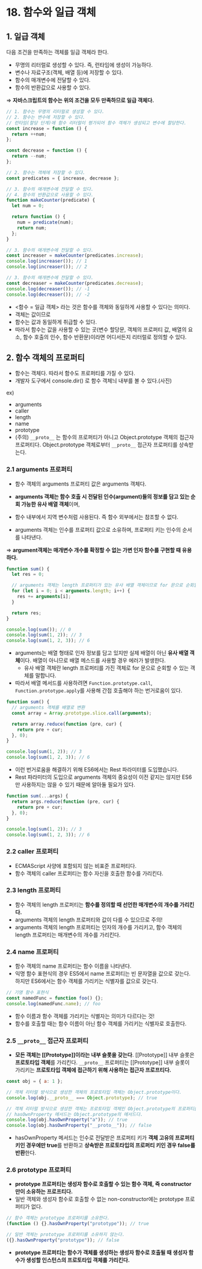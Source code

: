 # 18. 함수와 일급 객체

## 1. 일급 객체

다음 조건을 만족하는 객체를 일급 객체라 한다.

- 무명의 리터럴로 생성할 수 있다. 즉, 런타임에 생성이 가능하다.
- 변수나 자료구조(객체, 배열 등)에 저장할 수 있다.
- 함수의 매개변수에 전달할 수 있다.
- 함수의 반환값으로 사용할 수 있다.

⇒ **자바스크립트의 함수는 위의 조건을 모두 만족하므로 일급 객체다.**

```js
// 1. 함수는 무명의 리터럴로 생성할 수 있다.
// 2. 함수는 변수에 저장할 수 있다.
// 런타임(할당 단계)에 함수 리터럴이 평가되어 함수 객체가 생성되고 변수에 할당한다.
const increase = function () {
  return ++num;
};

const decrease = function () {
  return --num;
};

// 2. 함수는 객체에 저장할 수 있다.
const predicates = { increase, decrease };

// 3. 함수의 매개변수에 전달할 수 있다.
// 4. 함수의 반환값으로 사용할 수 있다.
function makeCounter(predicate) {
  let num = 0;

  return function () {
    num = predicate(num);
    return num;
  };
}

// 3. 함수의 매개변수에 전달할 수 있다.
const increaser = makeCounter(predicates.increase);
console.log(increaser()); // 1
console.log(increaser()); // 2

// 3. 함수의 매개변수에 전달할 수 있다.
const decreaser = makeCounter(predicates.decrease);
console.log(decreaser()); // -1
console.log(decreaser()); // -2
```

- <함수 = 일급 객체> 라는 것은 함수를 객체와 동일하게 사용할 수 있다는 의미다.
- 객체는 값이므로
- 함수는 값과 동일하게 취급할 수 있다.
- 따라서 함수는 값을 사용할 수 있는 곳(변수 할당문, 객체의 프로퍼티 값, 배열의 요소, 함수 호출의 인수, 함수 반환문)이라면 어디서든지 리터럴로 정의할 수 있다.

## 2. 함수 객체의 프로퍼티

- 함수는 객체다. 따라서 함수도 프로퍼티를 가질 수 있다.
- 개발자 도구에서 console.dir() 로 함수 객체늬 내부를 볼 수 있다.(사진)

ex)

- arguments
- caller
- length
- name
- prototype
- (주의) `__proto__` 는 함수의 프로퍼티가 아니고 Object.prototype 객체의 접근자 프로퍼티다. Object.prototype 객체로부터 `__proto__` 접근자 프로퍼티를 상속받는다.

### 2.1 arguments 프로퍼티

- 함수 객체의 arguments 프로퍼티 값은 arguments 객체다.
- **arguments 객체는 함수 호출 시 전달된 인수(argument)들의 정보를 담고 있는 순회 가능한 유사 배열 객체**이며,
- 함수 내부에서 지역 변수처럼 사용된다. 즉 함수 외부에서는 참조할 수 없다.

- arguments 객체는 인수를 프로퍼티 값으로 소유하며, 프로퍼티 키는 인수의 순서를 나타낸다.

⇒ **argument객체는 매개변수 개수를 확정할 수 없는 가변 인자 함수를 구현할 때 유용하다.**

```js
function sum() {
  let res = 0;

  // arguments 객체는 length 프로퍼티가 있는 유사 배열 객체이므로 for 문으로 순회할 수 있다.
  for (let i = 0; i < arguments.length; i++) {
    res += arguments[i];
  }

  return res;
}

console.log(sum()); // 0
console.log(sum(1, 2)); // 3
console.log(sum(1, 2, 3)); // 6
```

- arguments는 배열 형태로 인자 정보를 담고 있지만 실제 배열이 아닌 **유사 배열 객체**이다. 배열이 아니므로 배열 메스드를 사용할 경우 에러가 발생한다.
  - 유사 배열 객체란 length 프로퍼티를 가진 객체로 for 문으로 순회할 수 있는 객체를 말합니다.
- 따라서 배열 메서드를 사용하려면 `Function.prototype.call`, `Function.prototype.apply`를 사용해 간접 호출해야 하는 번거로움이 있다.

```js
function sum() {
  // arguments 객체를 배열로 변환
  const array = Array.prototype.slice.call(arguments);

  return array.reduce(function (pre, cur) {
    return pre + cur;
  }, 0);
}

console.log(sum(1, 2)); // 3
console.log(sum(1, 2, 3)); // 6
```

- 이런 번거로움을 해결하기 위해 ES6에서는 Rest 파라미터를 도입했습니다.
- Rest 파라미터의 도입으로 arguments 객체의 중요성이 이전 같지는 않지만 ES6만 사용하지는 않을 수 있기 때문에 알아둘 필요가 있다.

```js
function sum(...args) {
  return args.reduce(function (pre, cur) {
    return pre + cur;
  }, 0);
}

console.log(sum(1, 2)); // 3
console.log(sum(1, 2, 3)); // 6
```

### 2.2 caller 프로퍼티

- ECMAScript 사양에 포함되지 않는 비표준 프로퍼티다.
- 함수 객체의 caller 프로퍼티는 함수 자신을 호출한 함수를 가리킨다.

### 2.3 length 프로퍼티

- 함수 객체의 length 프로퍼티는 **함수를 정의할 때 선언한 매개변수의 개수를 가리킨다.**
- arguments 객체의 length 프로퍼티와 값이 다를 수 있으므로 주의!
- arguments 객체의 length 프로퍼티는 인자의 개수를 가리키고, 함수 객체의 length 프로퍼티는 매개변수의 개수를 가리킨다.

### 2.4 name 프로퍼티

- 함수 객체의 name 프로퍼티는 함수 이름을 나타낸다.
- 익명 함수 표현식의 경우 ES5에서 name 프로퍼티는 빈 문자열을 값으로 갖는다. 하지만 ES6에서는 함수 객체를 가리키는 식별자를 값으로 갖는다.

```js
// 기명 함수 표현식
const namedFunc = function foo() {};
console.log(namedFunc.name); // foo
```

- 함수 이름과 함수 객체를 가리키는 식별자는 의미가 다르다는 것!
- 함수를 호출할 때는 함수 이름이 아닌 함수 객체를 가리키는 식별자로 호출한다.

### 2.5 `__proto__` 접근자 프로퍼티

- **모든 객체는 [[Prototype]]이라는 내부 슬롯을 갖는다**. [[Prototype]] 내부 슬롯은 **프로토타입 객체**를 가리킨다. `__proto__` 프로퍼티는 [[Prototype]] 내부 슬롯이 가리키는 **프로토타입 객체에 접근하기 위해 사용하는 접근자 프로프티다.**

```js
const obj = { a: 1 };

// 객체 리터럴 방식으로 생성한 객체의 프로토타입 객체는 Object.prototype이다.
console.log(obj.__proto__ === Object.prototype); // true

// 객체 리터럴 방식으로 생성한 객체는 프로토타입 객체인 Object.prototype의 프로퍼티를 상속받는다.
// hasOwnProperty 메서드는 Object.prototype의 메서드다.
console.log(obj.hasOwnProperty("a")); // true
console.log(obj.hasOwnProperty("__proto__")); // false
```

- hasOwnProperty 메서드는 인수로 전달받은 프로퍼티 키가 **객체 고유의 프로퍼티 키인 경우에만 true**를 반환하고 **상속받은 프로토타입의 프로퍼티 키인 경우 false를 반환**한다.

### 2.6 prototype 프로퍼티

- **prototype 프로퍼티는 생성자 함수로 호출할 수 있는 함수 객체, 즉 constructor만이 소유하는 프로프티다.**
- 일반 객체와 생성자 함수로 호출할 수 없는 non-constructor에는 prototype 프로퍼티가 없다.

```js
// 함수 객체는 prototype 프로퍼티를 소유한다.
(function () {}.hasOwnProperty("prototype")); // true

// 일반 객체는 prototype 프로퍼티를 소유하지 않는다.
({}.hasOwnProperty("prototype")); // false
```

- **prototype 프로퍼티는 함수가 객체를 생성하는 생성자 함수로 호출될 때 생성자 함수가 생성할 인스턴스의 프로토타입 객체를 가리킨다.**

